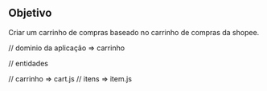 ## Objetivo

Criar um carrinho de compras baseado no carrinho de compras da shopee.

// dominio da aplicação => carrinho

// entidades 

// carrinho => cart.js
// itens => item.js